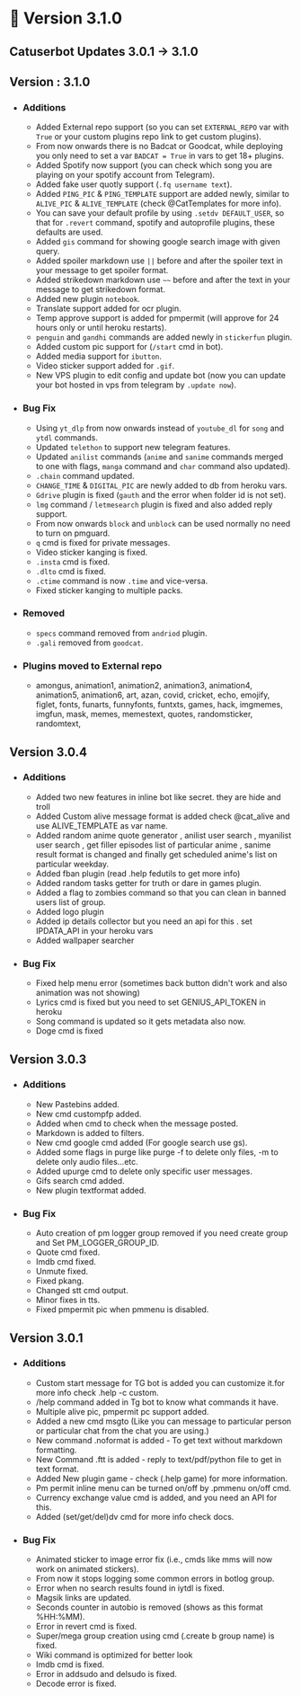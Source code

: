 # 📕 Version 3.1.0

## Catuserbot Updates 3.0.1 -> 3.1.0

## Version : 3.1.0

- ### Additions

  - Added External repo support (so you can set `EXTERNAL_REPO` var with `True` or your custom plugins repo link to get custom plugins).
  - From now onwards there is no Badcat or Goodcat, while deploying you only need to set a var `BADCAT = True` in vars to get 18+ plugins.
  - Added Spotify now support (you can check which song you are playing on your spotify account from Telegram).
  - Added fake user quotly support (`.fq username text`).
  - Added `PING_PIC` & `PING_TEMPLATE` support are added newly, similar to `ALIVE_PIC` & `ALIVE_TEMPLATE` (check @CatTemplates for more info).
  - You can save your default profile by using `.setdv DEFAULT_USER`, so that for `.revert` command, spotify and autoprofile plugins, these defaults are used.
  - Added `gis` command for showing google search image with given query.
  - Added spoiler markdown use `||` before and after the spoiler text in your message to get spoiler format.
  - Added strikedown markdown use `~~` before and after the text in your message to get strikedown format.
  - Added new plugin `notebook`.
  - Translate support added for ocr plugin.
  - Temp approve support is added for pmpermit (will approve for 24 hours only or until heroku restarts).
  - `penguin` and `gandhi` commands are added newly in `stickerfun` plugin.
  - Added custom pic support for (`/start` cmd in bot).
  - Added media support for `ibutton`.
  - Video sticker support added for `.gif`.
  - New VPS plugin to edit config and update bot (now you can update your bot hosted in vps from telegram by `.update now`).

- ### Bug Fix

  - Using `yt_dlp` from now onwards instead of `youtube_dl` for `song` and `ytdl` commands.
  - Updated `telethon` to support new telegram features.
  - Updated `anilist` commands (`anime` and `sanime` commands merged to one with flags, `manga` command and `char` command also updated).
  - `.chain` command updated.
  - `CHANGE_TIME` & `DIGITAL_PIC` are newly added to db from heroku vars.
  - `Gdrive` plugin is fixed (`gauth` and the error when folder id is not set).
  - `lmg` command / `letmesearch` plugin is fixed and also added reply support.
  - From now onwards `block` and `unblock` can be used normally no need to turn on pmguard.
  - `q` cmd is fixed for private messages.
  - Video sticker kanging is fixed.
  - `.insta` cmd is fixed.
  - `.dlto` cmd is fixed.
  - `.ctime` command is now `.time` and vice-versa.
  - Fixed sticker kanging to multiple packs.

- ### Removed

  - `specs` command removed from `andriod` plugin.
  - `.gali` removed from `goodcat`.

- ### Plugins moved to External repo

  - amongus, animation1, animation2, animation3, animation4, animation5, animation6, art, azan, covid, cricket, echo, emojify, figlet, fonts, funarts, funnyfonts, funtxts, games, hack, imgmemes, imgfun, mask, memes, memestext, quotes, randomsticker, randomtext,

## Version 3.0.4

- ### Additions

  - Added two new features in inline bot like secret. they are hide and troll
  - Added Custom alive message format is added check @cat_alive and use ALIVE_TEMPLATE as var name.
  - Added random anime quote generator , anilist user search , myanilist user search , get filler episodes list of particular anime , sanime result format is changed and finally get scheduled anime's list on particular weekday.
  - Added fban plugin (read .help fedutils to get more info)
  - Added random tasks getter for truth or dare in games plugin.
  - Added a flag to zombies command so that you can clean in banned users list of group.
  - Added logo plugin
  - Added ip details collector but you need an api for this . set IPDATA_API in your heroku vars
  - Added wallpaper searcher

- ### Bug Fix

  - Fixed help menu error (sometimes back button didn't work and also animation was not showing)
  - Lyrics cmd is fixed but you need to set GENIUS_API_TOKEN in heroku
  - Song command is updated so it gets metadata also now.
  - Doge cmd is fixed

## Version 3.0.3

- ### Additions

  - New Pastebins added.
  - New cmd custompfp added.
  - Added when cmd to check when the message posted.
  - Markdown is added to filters.
  - New cmd google cmd added (For google search use gs).
  - Added some flags in purge like purge -f to delete only files, -m to delete only audio files...etc.
  - Added upurge cmd to delete only specific user messages.
  - Gifs search cmd added.
  - New plugin textformat added.

- ### Bug Fix

  - Auto creation of pm logger group removed if you need create group and Set PM_LOGGER_GROUP_ID.
  - Quote cmd fixed.
  - Imdb cmd fixed.
  - Unmute fixed.
  - Fixed pkang.
  - Changed stt cmd output.
  - Minor fixes in tts.
  - Fixed pmpermit pic when pmmenu is disabled.

## Version 3.0.1

- ### Additions

  - Custom start message for TG bot is added you can customize it.for more info check .help -c custom.
  - /help command added in Tg bot to know what commands it have.
  - Multiple alive pic, pmpermit pc support added.
  - Added a new cmd msgto (Like you can message to particular person or particular chat from the chat you are using.)
  - New command .noformat is added - To get text without markdown formatting.
  - New Command .ftt is added - reply to text/pdf/python file to get in text format.
  - Added New plugin game - check (.help game) for more information.
  - Pm permit inline menu can be turned on/off by .pmmenu on/off cmd.
  - Currency exchange value cmd is added, and you need an API for this.
  - Added (set/get/del)dv cmd for more info check docs.

- ### Bug Fix

  - Animated sticker to image error fix (i.e., cmds like mms will now work on animated stickers).
  - From now it stops logging some common errors in botlog group.
  - Error when no search results found in iytdl is fixed.
  - Magsik links are updated.
  - Seconds counter in autobio is removed (shows as this format %HH:%MM).
  - Error in revert cmd is fixed.
  - Super/mega group creation using cmd (.create b group name) is fixed.
  - Wiki command is optimized for better look
  - Imdb cmd is fixed.
  - Error in addsudo and delsudo is fixed.
  - Decode error is fixed.
